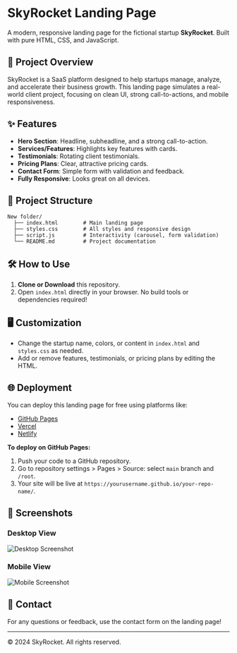 # SkyRocket Landing Page

A modern, responsive landing page for the fictional startup **SkyRocket**. Built with pure HTML, CSS, and JavaScript.

## 🚀 Project Overview
SkyRocket is a SaaS platform designed to help startups manage, analyze, and accelerate their business growth. This landing page simulates a real-world client project, focusing on clean UI, strong call-to-actions, and mobile responsiveness.

## ✨ Features
- **Hero Section**: Headline, subheadline, and a strong call-to-action.
- **Services/Features**: Highlights key features with cards.
- **Testimonials**: Rotating client testimonials.
- **Pricing Plans**: Clear, attractive pricing cards.
- **Contact Form**: Simple form with validation and feedback.
- **Fully Responsive**: Looks great on all devices.

## 📁 Project Structure
```
New folder/
  ├── index.html        # Main landing page
  ├── styles.css        # All styles and responsive design
  ├── script.js         # Interactivity (carousel, form validation)
  └── README.md         # Project documentation
```

## 🛠️ How to Use
1. **Clone or Download** this repository.
2. Open `index.html` directly in your browser. No build tools or dependencies required!

## 🖥️ Customization
- Change the startup name, colors, or content in `index.html` and `styles.css` as needed.
- Add or remove features, testimonials, or pricing plans by editing the HTML.

## 🌐 Deployment
You can deploy this landing page for free using platforms like:
- [GitHub Pages](https://pages.github.com/)
- [Vercel](https://vercel.com/)
- [Netlify](https://www.netlify.com/)

**To deploy on GitHub Pages:**
1. Push your code to a GitHub repository.
2. Go to repository settings > Pages > Source: select `main` branch and `/root`.
3. Your site will be live at `https://yourusername.github.io/your-repo-name/`.

## 📱 Screenshots

### Desktop View
![Desktop Screenshot](assets/screenshot-desktop.png)

### Mobile View
![Mobile Screenshot](assets/screenshot-mobile.png)

## 📧 Contact
For any questions or feedback, use the contact form on the landing page!

---
© 2024 SkyRocket. All rights reserved. 